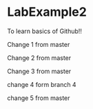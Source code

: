 # LabExample2
To learn basics of Github!!

Change 1 from master

Change 2 from master

Change 3 from master

change 4 form branch 4

change 5 from master
